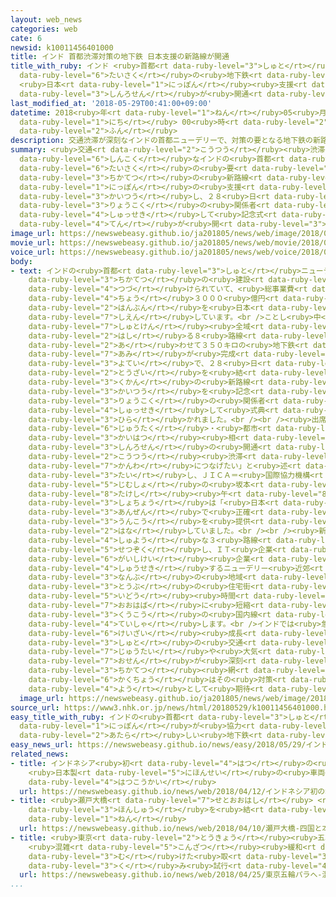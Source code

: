 ```yaml
---
layout: web_news
categories: web
cate: 6
newsid: k10011456401000
title: インド 首都渋滞対策の地下鉄 日本支援の新路線が開通
title_with_ruby: インド <ruby>首都<rt data-ruby-level="3">しゅと</rt></ruby><ruby>渋滞<rt data-ruby-level="7">じゅうたい</rt></ruby><ruby>対策<rt
  data-ruby-level="6">たいさく</rt></ruby>の<ruby>地下鉄<rt data-ruby-level="3">ちかてつ</rt></ruby>
  <ruby>日本<rt data-ruby-level="1">にっぽん</rt></ruby><ruby>支援<rt data-ruby-level="7">しえん</rt></ruby>の<ruby>新路線<rt
  data-ruby-level="3">しんろせん</rt></ruby>が<ruby>開通<rt data-ruby-level="3">かいつう</rt></ruby>
last_modified_at: '2018-05-29T00:41:00+09:00'
datetime: 2018<ruby>年<rt data-ruby-level="1">ねん</rt></ruby>05<ruby>月<rt data-ruby-level="1">がつ</rt></ruby>29<ruby>日<rt
  data-ruby-level="1">にち</rt></ruby> 00<ruby>時<rt data-ruby-level="2">じ</rt></ruby>41<ruby>分<rt
  data-ruby-level="2">ふん</rt></ruby>
description: 交通渋滞が深刻なインドの首都ニューデリーで、対策の要となる地下鉄の新路線が日本の支援で開通し、２８日、両国の関係者が出席して記念式典が開かれました。
summary: <ruby>交通<rt data-ruby-level="2">こうつう</rt></ruby><ruby>渋滞<rt data-ruby-level="7">じゅうたい</rt></ruby>が<ruby>深刻<rt
  data-ruby-level="6">しんこく</rt></ruby>なインドの<ruby>首都<rt data-ruby-level="3">しゅと</rt></ruby>ニューデリーで、<ruby>対策<rt
  data-ruby-level="6">たいさく</rt></ruby>の<ruby>要<rt data-ruby-level="8">かなめ</rt></ruby>となる<ruby>地下鉄<rt
  data-ruby-level="3">ちかてつ</rt></ruby>の<ruby>新路線<rt data-ruby-level="3">しんろせん</rt></ruby>が<ruby>日本<rt
  data-ruby-level="1">にっぽん</rt></ruby>の<ruby>支援<rt data-ruby-level="7">しえん</rt></ruby>で<ruby>開通<rt
  data-ruby-level="3">かいつう</rt></ruby>し、２８<ruby>日<rt data-ruby-level="1">にち</rt></ruby>、<ruby>両国<rt
  data-ruby-level="3">りょうこく</rt></ruby>の<ruby>関係者<rt data-ruby-level="4">かんけいしゃ</rt></ruby>が<ruby>出席<rt
  data-ruby-level="4">しゅっせき</rt></ruby>して<ruby>記念式<rt data-ruby-level="4">きねんしき</rt></ruby><ruby>典<rt
  data-ruby-level="4">てん</rt></ruby>が<ruby>開<rt data-ruby-level="3">ひら</rt></ruby>かれました。
image_url: https://newswebeasy.github.io/ja201805/news/web/image/2018/05/29/K10011456401_1805290037_1805290041_01_02.jpg
movie_url: https://newswebeasy.github.io/ja201805/news/web/movie/2018/05/29/k10011456401_201805291107_201805291108.mp4
voice_url: https://newswebeasy.github.io/ja201805/news/web/voice/2018/05/29/k10011456401_201805291107_201805291108.mp3
body:
- text: インドの<ruby>首都<rt data-ruby-level="3">しゅと</rt></ruby>ニューデリーでは２０<ruby>年前<rt data-ruby-level="2">ねんまえ</rt></ruby>から<ruby>地下鉄<rt
    data-ruby-level="3">ちかてつ</rt></ruby>の<ruby>建設<rt data-ruby-level="5">けんせつ</rt></ruby>が<ruby>続<rt
    data-ruby-level="4">つづ</rt></ruby>けられていて、<ruby>総事業費<rt data-ruby-level="5">そうじぎょうひ</rt></ruby>およそ１<ruby>兆<rt
    data-ruby-level="4">ちょう</rt></ruby>３０００<ruby>億円<rt data-ruby-level="4">おくえん</rt></ruby>の<ruby>半分<rt
    data-ruby-level="2">はんぶん</rt></ruby>を<ruby>日本<rt data-ruby-level="1">にっぽん</rt></ruby>が<ruby>支援<rt
    data-ruby-level="7">しえん</rt></ruby>しています。<br />ことし<ruby>中<rt data-ruby-level="1">ちゅう</rt></ruby>に<ruby>首都圏<rt
    data-ruby-level="7">しゅとけん</rt></ruby><ruby>全域<rt data-ruby-level="6">ぜんいき</rt></ruby>を<ruby>走<rt
    data-ruby-level="2">はし</rt></ruby>る８<ruby>路線<rt data-ruby-level="3">ろせん</rt></ruby>、<ruby>合<rt
    data-ruby-level="2">あ</rt></ruby>わせて３５０キロの<ruby>地下鉄<rt data-ruby-level="3">ちかてつ</rt></ruby><ruby>網<rt
    data-ruby-level="7">あみ</rt></ruby>が<ruby>完成<rt data-ruby-level="4">かんせい</rt></ruby>する<ruby>予定<rt
    data-ruby-level="3">よてい</rt></ruby>で、２８<ruby>日<rt data-ruby-level="1">にち</rt></ruby>は<ruby>東西<rt
    data-ruby-level="2">とうざい</rt></ruby>を<ruby>結<rt data-ruby-level="4">むす</rt></ruby>ぶ２５キロの<ruby>区間<rt
    data-ruby-level="3">くかん</rt></ruby>の<ruby>新路線<rt data-ruby-level="3">しんろせん</rt></ruby>の<ruby>開通<rt
    data-ruby-level="3">かいつう</rt></ruby>を<ruby>記念<rt data-ruby-level="4">きねん</rt></ruby>し、<ruby>両国<rt
    data-ruby-level="3">りょうこく</rt></ruby>の<ruby>関係者<rt data-ruby-level="4">かんけいしゃ</rt></ruby>が<ruby>出席<rt
    data-ruby-level="4">しゅっせき</rt></ruby>して<ruby>式典<rt data-ruby-level="4">しきてん</rt></ruby>が<ruby>開<rt
    data-ruby-level="3">ひら</rt></ruby>かれました。<br /><br /><ruby>出席<rt data-ruby-level="4">しゅっせき</rt></ruby>したインドのプリ<ruby>住宅<rt
    data-ruby-level="6">じゅうたく</rt></ruby>・<ruby>都市<rt data-ruby-level="3">とし</rt></ruby><ruby>開発<rt
    data-ruby-level="3">かいはつ</rt></ruby><ruby>相<rt data-ruby-level="7">しょう</rt></ruby>は「<ruby>新路線<rt
    data-ruby-level="3">しんろせん</rt></ruby>の<ruby>開通<rt data-ruby-level="3">かいつう</rt></ruby>で<ruby>交通<rt
    data-ruby-level="2">こうつう</rt></ruby><ruby>渋滞<rt data-ruby-level="7">じゅうたい</rt></ruby>の<ruby>緩和<rt
    data-ruby-level="7">かんわ</rt></ruby>につなげたい」と<ruby>述<rt data-ruby-level="5">の</rt></ruby>べたのに<ruby>対<rt
    data-ruby-level="3">たい</rt></ruby>し、ＪＩＣＡ＝<ruby>国際協力機構<rt data-ruby-level="5">こくさいきょうりょくきこう</rt></ruby>インド<ruby>事務所<rt
    data-ruby-level="5">じむしょ</rt></ruby>の<ruby>坂本<rt data-ruby-level="3">さかもと</rt></ruby><ruby>威<rt
    data-ruby-level="8">たけし</rt></ruby><ruby>午<rt data-ruby-level="8">うま</rt></ruby><ruby>所長<rt
    data-ruby-level="3">しょちょう</rt></ruby>は「<ruby>日本<rt data-ruby-level="1">にっぽん</rt></ruby>の<ruby>安全<rt
    data-ruby-level="3">あんぜん</rt></ruby>で<ruby>正確<rt data-ruby-level="5">せいかく</rt></ruby>な<ruby>運行<rt
    data-ruby-level="3">うんこう</rt></ruby>を<ruby>提供<rt data-ruby-level="6">ていきょう</rt></ruby>していきたい」と<ruby>話<rt
    data-ruby-level="2">はな</rt></ruby>していました。<br /><br /><ruby>新路線<rt data-ruby-level="3">しんろせん</rt></ruby>はほかの<ruby>主要<rt
    data-ruby-level="4">しゅよう</rt></ruby>な３<ruby>路線<rt data-ruby-level="3">ろせん</rt></ruby>と<ruby>接続<rt
    data-ruby-level="5">せつぞく</rt></ruby>し、ＩＴ<ruby>企業<rt data-ruby-level="7">きぎょう</rt></ruby>や<ruby>外資系<rt
    data-ruby-level="6">がいしけい</rt></ruby><ruby>企業<rt data-ruby-level="7">きぎょう</rt></ruby>が<ruby>集積<rt
    data-ruby-level="4">しゅうせき</rt></ruby>するニューデリー<ruby>近郊<rt data-ruby-level="7">きんこう</rt></ruby>の<ruby>南部<rt
    data-ruby-level="3">なんぶ</rt></ruby>の<ruby>地域<rt data-ruby-level="6">ちいき</rt></ruby>から<ruby>東部<rt
    data-ruby-level="3">とうぶ</rt></ruby>の<ruby>住宅街<rt data-ruby-level="6">じゅうたくがい</rt></ruby>への<ruby>移動<rt
    data-ruby-level="5">いどう</rt></ruby><ruby>時間<rt data-ruby-level="2">じかん</rt></ruby>を<ruby>大幅<rt
    data-ruby-level="7">おおはば</rt></ruby>に<ruby>短縮<rt data-ruby-level="6">たんしゅく</rt></ruby>するほか、<ruby>空港<rt
    data-ruby-level="3">くうこう</rt></ruby>の<ruby>国内線<rt data-ruby-level="2">こくないせん</rt></ruby>ターミナルにも<ruby>停車<rt
    data-ruby-level="4">ていしゃ</rt></ruby>します。<br />インドでは<ruby>急速<rt data-ruby-level="3">きゅうそく</rt></ruby>な<ruby>経済<rt
    data-ruby-level="6">けいざい</rt></ruby><ruby>成長<rt data-ruby-level="4">せいちょう</rt></ruby>にともなって<ruby>首都<rt
    data-ruby-level="3">しゅと</rt></ruby>の<ruby>交通<rt data-ruby-level="2">こうつう</rt></ruby><ruby>渋滞<rt
    data-ruby-level="7">じゅうたい</rt></ruby>や<ruby>大気<rt data-ruby-level="1">たいき</rt></ruby><ruby>汚染<rt
    data-ruby-level="7">おせん</rt></ruby>が<ruby>深刻<rt data-ruby-level="6">しんこく</rt></ruby>になっていて、<ruby>地下鉄<rt
    data-ruby-level="3">ちかてつ</rt></ruby><ruby>網<rt data-ruby-level="7">あみ</rt></ruby>の<ruby>拡張<rt
    data-ruby-level="6">かくちょう</rt></ruby>はその<ruby>対策<rt data-ruby-level="6">たいさく</rt></ruby>の<ruby>要<rt
    data-ruby-level="4">よう</rt></ruby>として<ruby>期待<rt data-ruby-level="3">きたい</rt></ruby>されています。
  image_url: https://newswebeasy.github.io/ja201805/news/web/image/2018/05/29/K10011456401_1805291107_1805291108_01_04.jpg
source_url: https://www3.nhk.or.jp/news/html/20180529/k10011456401000.html
easy_title_with_ruby: インドの<ruby>首都<rt data-ruby-level="3">しゅと</rt></ruby>に<ruby>日本<rt
  data-ruby-level="1">にっぽん</rt></ruby>が<ruby>協力<rt data-ruby-level="4">きょうりょく</rt></ruby>して<ruby>新<rt
  data-ruby-level="2">あたら</rt></ruby>しい<ruby>地下鉄<rt data-ruby-level="3">ちかてつ</rt></ruby>ができる
easy_news_url: https://newswebeasy.github.io/news/easy/2018/05/29/インドの首都に日本が協力して新しい地下鉄ができる
related_news:
- title: インドネシア<ruby>初<rt data-ruby-level="4">はつ</rt></ruby>の<ruby>地下鉄<rt data-ruby-level="3">ちかてつ</rt></ruby>
    <ruby>日本製<rt data-ruby-level="5">にほんせい</rt></ruby>の<ruby>車両<rt data-ruby-level="3">しゃりょう</rt></ruby>を<ruby>初公開<rt
    data-ruby-level="4">はつこうかい</rt></ruby>
  url: https://newswebeasy.github.io/news/web/2018/04/12/インドネシア初の地下鉄-日本製の車両を初公開
- title: <ruby>瀬戸大橋<rt data-ruby-level="7">せとおおはし</rt></ruby> <ruby>四国<rt data-ruby-level="2">しこく</rt></ruby>と<ruby>本州<rt
    data-ruby-level="3">ほんしゅう</rt></ruby>を<ruby>結<rt data-ruby-level="4">むす</rt></ruby>んで30<ruby>年<rt
    data-ruby-level="1">ねん</rt></ruby>
  url: https://newswebeasy.github.io/news/web/2018/04/10/瀬戸大橋-四国と本州を結んで30年
- title: <ruby>東京<rt data-ruby-level="2">とうきょう</rt></ruby><ruby>五輪<rt data-ruby-level="4">ごりん</rt></ruby>・パラへ
    <ruby>混雑<rt data-ruby-level="5">こんざつ</rt></ruby><ruby>緩和<rt data-ruby-level="7">かんわ</rt></ruby>に<ruby>向<rt
    data-ruby-level="3">む</rt></ruby>けた<ruby>取<rt data-ruby-level="3">と</rt></ruby>り<ruby>組<rt
    data-ruby-level="3">く</rt></ruby>み<ruby>試行<rt data-ruby-level="4">しこう</rt></ruby>
  url: https://newswebeasy.github.io/news/web/2018/04/25/東京五輪パラへ-混雑緩和に向けた取り組み試行
...
```


